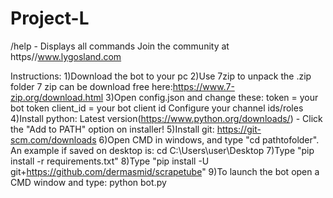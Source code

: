 # Project-L
/help - Displays all commands
Join the community at https//www.lygosland.com 

Instructions:
1)Download the bot to your pc
2)Use 7zip to unpack the .zip folder 7 zip can be download free here:https://www.7-zip.org/download.html
3)Open config.json and change these:
token = your bot token
client_id = your bot client id
Configure your channel ids/roles
4)Install python: Latest version(https://www.python.org/downloads/) - Click the "Add to PATH" option on installer!
5)Install git: https://git-scm.com/downloads
6)Open CMD in windows, and type "cd pathtofolder". An example if saved on desktop is: cd C:\Users\user\Desktop
7)Type "pip install -r requirements.txt" 
8)Type "pip install -U git+https://github.com/dermasmid/scrapetube"
9)To launch the bot open a CMD window and type: python bot.py
